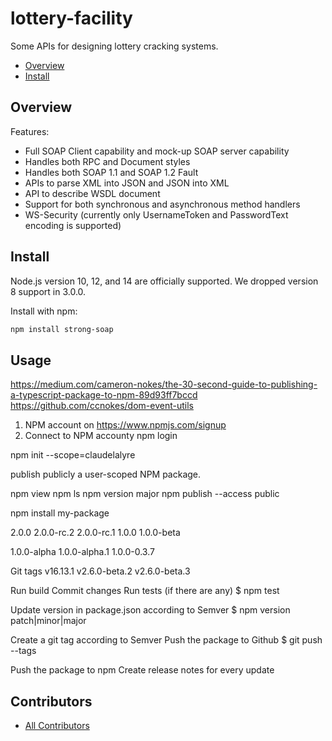 # lottery-facility
Some APIs for designing lottery cracking systems.


- [Overview](#overview)
- [Install](#install)


## Overview

Features:

* Full SOAP Client capability and mock-up SOAP server capability
* Handles both RPC and Document styles
* Handles both SOAP 1.1 and SOAP 1.2 Fault
* APIs to parse XML into JSON and JSON into XML
* API to describe WSDL document
* Support for both synchronous and asynchronous method handlers
* WS-Security (currently only UsernameToken and PasswordText encoding is supported)

## Install

Node.js version 10, 12, and 14 are officially supported. We dropped version 8
support in 3.0.0.

Install with npm:

```sh
npm install strong-soap
```


## Usage



https://medium.com/cameron-nokes/the-30-second-guide-to-publishing-a-typescript-package-to-npm-89d93ff7bccd
https://github.com/ccnokes/dom-event-utils



1) NPM account on https://www.npmjs.com/signup
2) Connect to NPM accounty
npm login




npm init --scope=claudelalyre





publish publicly a user-scoped NPM package.


npm view
npm ls
npm version major
npm publish --access public


npm install my-package

2.0.0
2.0.0-rc.2
2.0.0-rc.1
1.0.0
1.0.0-beta

1.0.0-alpha
1.0.0-alpha.1
1.0.0-0.3.7


Git tags
v16.13.1
v2.6.0-beta.2
v2.6.0-beta.3 


Run build
Commit changes
Run tests (if there are any)
$ npm test

Update version in package.json according to Semver
$ npm version patch|minor|major

Create a git tag according to Semver
Push the package to Github
$ git push --tags

Push the package to npm
Create release notes for every update





## Contributors

 * [All Contributors](./AUTHORS)
 